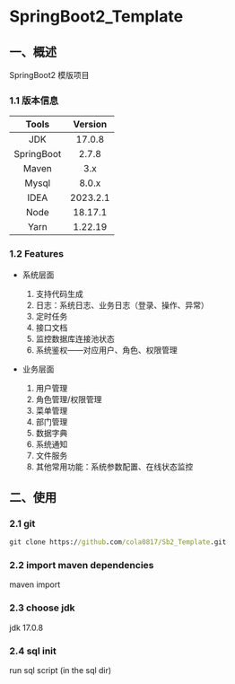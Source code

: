 # SpringBoot2_Template

## 一、概述

SpringBoot2 模版项目

### 1.1 版本信息

|   Tools    | Version  |
|:----------:|:--------:|
|    JDK     |  17.0.8  |
| SpringBoot |  2.7.8   |
|   Maven    |   3.x    |
|   Mysql    |  8.0.x   |
|    IDEA    | 2023.2.1 |
|    Node    | 18.17.1  |
|    Yarn    | 1.22.19  |

### 1.2 Features

- 系统层面
  1. 支持代码生成
  2. 日志：系统日志、业务日志（登录、操作、异常）
  3. 定时任务
  4. 接口文档
  5. 监控数据库连接池状态
  6. 系统鉴权——对应用户、角色、权限管理

- 业务层面
  1. 用户管理
  2. 角色管理/权限管理
  3. 菜单管理
  4. 部门管理
  5. 数据字典
  6. 系统通知
  7. 文件服务
  8. 其他常用功能：系统参数配置、在线状态监控


## 二、使用

### 2.1 git

```cmd
git clone https://github.com/cola0817/Sb2_Template.git
```

### 2.2 import maven dependencies
maven import

### 2.3 choose jdk
jdk 17.0.8

### 2.4 sql init
run sql script (in the sql dir)